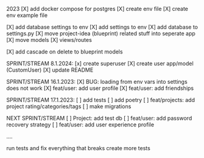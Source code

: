 2023
[X] add docker compose for postgres
[X] create env file
[X] create env example file

[X] add database settings to env
[X] add settings to env
[X] add database to settings.py
[X] move project-idea (blueprint) related stuff into seperate app
    [X] move models
    [X] views/routes

[X] add cascade on delete to blueprint models

SPRINT/STREAM 8.1.2024:
[x] create superuser
[X] create user app/model (CustomUser)
[X] update README


SPRINT/STREAM 16.1.2023:
[X] BUG: loading from env vars into settings does not work
[X] feat/user: add user profile
[X] feat/user: add friendships 


SPRINT/STREAM 17.1.2023:
[ ] add tests
[ ] add poetry
[ ] feat/projects: add project rating/categories/tags
[ ] make migrations

NEXT SPRINT/STREAM
[ ] Project: add test db
[ ] feat/user: add password recovery strategy
[ ] feat/user: add user experience profile



....


run tests and fix everything that breaks
create more tests

